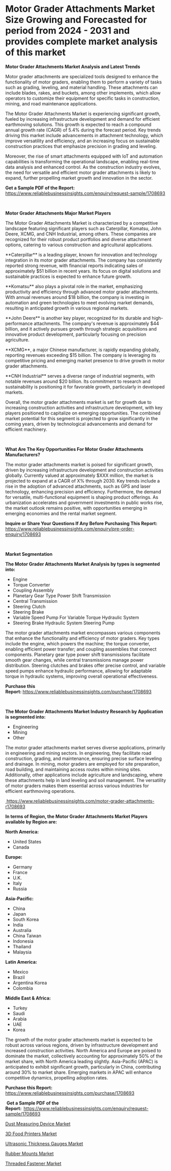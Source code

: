 <p><h1>Motor Grader Attachments Market Size Growing and Forecasted for period from 2024 - 2031 and provides complete market analysis of this market</h1></p><p><strong>Motor Grader Attachments Market Analysis and Latest Trends</strong></p>
<p><p>Motor grader attachments are specialized tools designed to enhance the functionality of motor graders, enabling them to perform a variety of tasks such as grading, leveling, and material handling. These attachments can include blades, rakes, and buckets, among other implements, which allow operators to customize their equipment for specific tasks in construction, mining, and road maintenance applications.</p><p>The Motor Grader Attachments Market is experiencing significant growth, fueled by increasing infrastructure development and demand for efficient earthmoving solutions. This growth is expected to reach a compound annual growth rate (CAGR) of 5.4% during the forecast period. Key trends driving this market include advancements in attachment technology, which improve versatility and efficiency, and an increasing focus on sustainable construction practices that emphasize precision in grading and leveling.</p><p>Moreover, the rise of smart attachments equipped with IoT and automation capabilities is transforming the operational landscape, enabling real-time data analysis and enhanced control. As the construction industry evolves, the need for versatile and efficient motor grader attachments is likely to expand, further propelling market growth and innovation in the sector.</p></p>
<p><strong>Get a Sample PDF of the Report:&nbsp;</strong> <a href="https://www.reliablebusinessinsights.com/enquiry/request-sample/1708693?utm_campaign=1741&utm_medium=2&utm_source=Github&utm_content=ia&utm_term=21102024&utm_id=motor-grader-attachments">https://www.reliablebusinessinsights.com/enquiry/request-sample/1708693</a></p>
<p>&nbsp;</p>
<p><strong>Motor Grader Attachments Major Market Players</strong></p>
<p><p>The Motor Grader Attachments Market is characterized by a competitive landscape featuring significant players such as Caterpillar, Komatsu, John Deere, XCMG, and CNH Industrial, among others. These companies are recognized for their robust product portfolios and diverse attachment options, catering to various construction and agricultural applications.</p><p>**Caterpillar** is a leading player, known for innovation and technology integration in its motor grader attachments. The company has consistently reported strong revenue, with financial reports indicating sales of approximately $51 billion in recent years. Its focus on digital solutions and sustainable practices is expected to enhance future growth.</p><p>**Komatsu** also plays a pivotal role in the market, emphasizing productivity and efficiency through advanced motor grader attachments. With annual revenues around $18 billion, the company is investing in automation and green technologies to meet evolving market demands, resulting in anticipated growth in various regional markets.</p><p>**John Deere** is another key player, recognized for its durable and high-performance attachments. The company's revenue is approximately $44 billion, and it actively pursues growth through strategic acquisitions and innovative product development, particularly focusing on precision agriculture.</p><p>**XCMG**, a major Chinese manufacturer, is rapidly expanding globally, reporting revenues exceeding $15 billion. The company is leveraging its competitive pricing and emerging market presence to drive growth in motor grader attachments.</p><p>**CNH Industrial** serves a diverse range of industrial segments, with notable revenues around $20 billion. Its commitment to research and sustainability is positioning it for favorable growth, particularly in developed markets.</p><p>Overall, the motor grader attachments market is set for growth due to increasing construction activities and infrastructure development, with key players positioned to capitalize on emerging opportunities. The combined market potential for this segment is projected to grow significantly in the coming years, driven by technological advancements and demand for efficient machinery.</p></p>
<p>&nbsp;</p>
<p><strong>What Are The Key Opportunities For Motor Grader Attachments Manufacturers?</strong></p>
<p><p>The motor grader attachments market is poised for significant growth, driven by increasing infrastructure development and construction activities globally. Currently valued at approximately $XXX million, the market is projected to expand at a CAGR of X% through 2030. Key trends include a rise in the adoption of advanced attachments, such as GPS and laser technology, enhancing precision and efficiency. Furthermore, the demand for versatile, multi-functional equipment is shaping product offerings. As urbanization accelerates and government investments in public works rise, the market outlook remains positive, with opportunities emerging in emerging economies and the rental market segment.</p></p>
<p><strong>Inquire or Share Your Questions If Any Before Purchasing This Report:</strong> <a href="https://www.reliablebusinessinsights.com/enquiry/pre-order-enquiry/1708693?utm_campaign=1741&utm_medium=2&utm_source=Github&utm_content=ia&utm_term=21102024&utm_id=motor-grader-attachments">https://www.reliablebusinessinsights.com/enquiry/pre-order-enquiry/1708693</a></p>
<p>&nbsp;</p>
<p><strong>Market Segmentation</strong></p>
<p><strong>The Motor Grader Attachments Market Analysis by types is segmented into:</strong></p>
<p><ul><li>Engine</li><li>Torque Converter</li><li>Coupling Assembly</li><li>Planetary Gear Type Power Shift Transmission</li><li>Central Transmission</li><li>Steering Clutch</li><li>Steering Brake</li><li>Variable Speed Pump For Variable Torque Hydraulic System</li><li>Steering Brake Hydraulic System Steering Pump</li></ul></p>
<p><p>The motor grader attachments market encompasses various components that enhance the functionality and efficiency of motor graders. Key types include the engine, which powers the machine; the torque converter, enabling efficient power transfer; and coupling assemblies that connect components. Planetary gear type power shift transmissions facilitate smooth gear changes, while central transmissions manage power distribution. Steering clutches and brakes offer precise control, and variable speed pumps enhance hydraulic performance, allowing for adaptable torque in hydraulic systems, improving overall operational effectiveness.</p></p>
<p><strong>Purchase this Report:&nbsp;</strong><a href="https://www.reliablebusinessinsights.com/purchase/1708693?utm_campaign=1741&utm_medium=2&utm_source=Github&utm_content=ia&utm_term=21102024&utm_id=motor-grader-attachments">https://www.reliablebusinessinsights.com/purchase/1708693</a></p>
<p>&nbsp;</p>
<p><strong>The Motor Grader Attachments Market Industry Research by Application is segmented into:</strong></p>
<p><ul><li>Engineering</li><li>Mining</li><li>Other</li></ul></p>
<p><p>The motor grader attachments market serves diverse applications, primarily in engineering and mining sectors. In engineering, they facilitate road construction, grading, and maintenance, ensuring precise surface leveling and drainage. In mining, motor graders are employed for site preparation, road building, and maintaining access routes within mining sites. Additionally, other applications include agriculture and landscaping, where these attachments help in land leveling and soil management. The versatility of motor graders makes them essential across various industries for efficient earthmoving operations.</p></p>
<p><a href="https://www.reliablebusinessinsights.com/motor-grader-attachments-r1708693?utm_campaign=1741&utm_medium=2&utm_source=Github&utm_content=ia&utm_term=21102024&utm_id=motor-grader-attachments">&nbsp;https://www.reliablebusinessinsights.com/motor-grader-attachments-r1708693</a></p>
<p><strong>In terms of Region, the Motor Grader Attachments Market Players available by Region are:</strong></p>
<p>
    <p> <strong> North America: </strong>
        <ul>
            <li>United States</li>
            <li>Canada</li>
        </ul>
        </p> 
    <p> <strong> Europe: </strong>
        <ul>
            <li>Germany</li>
            <li>France</li>
            <li>U.K.</li>
            <li>Italy</li>
            <li>Russia</li>
        </ul>
        </p> 
    <p> <strong> Asia-Pacific: </strong>
        <ul>
            <li>China</li>
            <li>Japan</li>
            <li>South Korea</li>
            <li>India</li>
            <li>Australia</li>
            <li>China Taiwan</li>
            <li>Indonesia</li>
            <li>Thailand</li>
            <li>Malaysia</li>
        </ul>
        </p> 
    <p> <strong> Latin America: </strong>
        <ul>
            <li>Mexico</li>
            <li>Brazil</li>
            <li>Argentina Korea</li>
            <li>Colombia</li>
        </ul>
        </p> 
    <p> <strong> Middle East & Africa: </strong>
        <ul>
            <li>Turkey</li>
            <li>Saudi</li>
            <li>Arabia</li>
            <li>UAE</li>
            <li>Korea</li>
        </ul>
    </p>
    </p>
<p><p>The growth of the motor grader attachments market is expected to be robust across various regions, driven by infrastructure development and increased construction activities. North America and Europe are poised to dominate the market, collectively accounting for approximately 50% of the market share, with North America leading slightly. Asia-Pacific (APAC) is anticipated to exhibit significant growth, particularly in China, contributing around 30% to market share. Emerging markets in APAC will enhance competitive dynamics, propelling adoption rates.</p></p>
<p><strong>Purchase this Report: </strong><a href="https://www.reliablebusinessinsights.com/purchase/1708693?utm_campaign=1741&utm_medium=2&utm_source=Github&utm_content=ia&utm_term=21102024&utm_id=motor-grader-attachments">https://www.reliablebusinessinsights.com/purchase/1708693</a></p>
<p>&nbsp;<strong>Get a Sample PDF of the Report:&nbsp;&nbsp;</strong><a href="https://www.reliablebusinessinsights.com/enquiry/request-sample/1708693?utm_campaign=1741&utm_medium=2&utm_source=Github&utm_content=ia&utm_term=21102024&utm_id=motor-grader-attachments">https://www.reliablebusinessinsights.com/enquiry/request-sample/1708693</a></p>
<p><strong></strong></p>
<p><p><a href="https://www.linkedin.com/pulse/dust-measuring-device-market-transformation-comparative-analysis-txnqf?utm_campaign=1741&utm_medium=2&utm_source=Github&utm_content=ia&utm_term=21102024&utm_id=motor-grader-attachments">Dust Measuring Device Market</a></p><p><a href="https://www.linkedin.com/pulse/3d-food-printers-market-global-share-ranking-overall-sales-r7fhf?utm_campaign=1741&utm_medium=2&utm_source=Github&utm_content=ia&utm_term=21102024&utm_id=motor-grader-attachments">3D Food Printers Market</a></p><p><a href="https://www.linkedin.com/pulse/ultrasonic-thickness-gauges-market-outlook-share-analysis-nk1yf?utm_campaign=1741&utm_medium=2&utm_source=Github&utm_content=ia&utm_term=21102024&utm_id=motor-grader-attachments">Ultrasonic Thickness Gauges Market</a></p><p><a href="https://www.linkedin.com/pulse/global-rubber-mounts-market-opportunities-forecast-period-dgbyf?utm_campaign=1741&utm_medium=2&utm_source=Github&utm_content=ia&utm_term=21102024&utm_id=motor-grader-attachments">Rubber Mounts Market</a></p><p><a href="https://www.linkedin.com/pulse/threaded-fastener-market-forecasts-trends-impact-analysis-zmepf?utm_campaign=1741&utm_medium=2&utm_source=Github&utm_content=ia&utm_term=21102024&utm_id=motor-grader-attachments">Threaded Fastener Market</a></p></p>